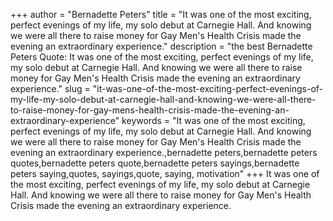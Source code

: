 +++
author = "Bernadette Peters"
title = "It was one of the most exciting, perfect evenings of my life, my solo debut at Carnegie Hall. And knowing we were all there to raise money for Gay Men's Health Crisis made the evening an extraordinary experience."
description = "the best Bernadette Peters Quote: It was one of the most exciting, perfect evenings of my life, my solo debut at Carnegie Hall. And knowing we were all there to raise money for Gay Men's Health Crisis made the evening an extraordinary experience."
slug = "it-was-one-of-the-most-exciting-perfect-evenings-of-my-life-my-solo-debut-at-carnegie-hall-and-knowing-we-were-all-there-to-raise-money-for-gay-mens-health-crisis-made-the-evening-an-extraordinary-experience"
keywords = "It was one of the most exciting, perfect evenings of my life, my solo debut at Carnegie Hall. And knowing we were all there to raise money for Gay Men's Health Crisis made the evening an extraordinary experience.,bernadette peters,bernadette peters quotes,bernadette peters quote,bernadette peters sayings,bernadette peters saying,quotes, sayings,quote, saying, motivation"
+++
It was one of the most exciting, perfect evenings of my life, my solo debut at Carnegie Hall. And knowing we were all there to raise money for Gay Men's Health Crisis made the evening an extraordinary experience.
